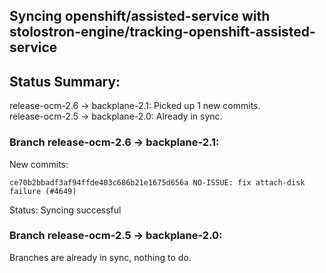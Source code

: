 ## Syncing openshift/assisted-service with stolostron-engine/tracking-openshift-assisted-service

## Status Summary:

release-ocm-2.6 -> backplane-2.1: Picked up 1 new commits.  
release-ocm-2.5 -> backplane-2.0: Already in sync.  

### Branch release-ocm-2.6 -> backplane-2.1:

New commits:

```
ce70b2bbadf3af94ffde403c686b21e1675d656a NO-ISSUE: fix attach-disk failure (#4649)
```

Status: Syncing successful

### Branch release-ocm-2.5 -> backplane-2.0:

Branches are already in sync, nothing to do.

